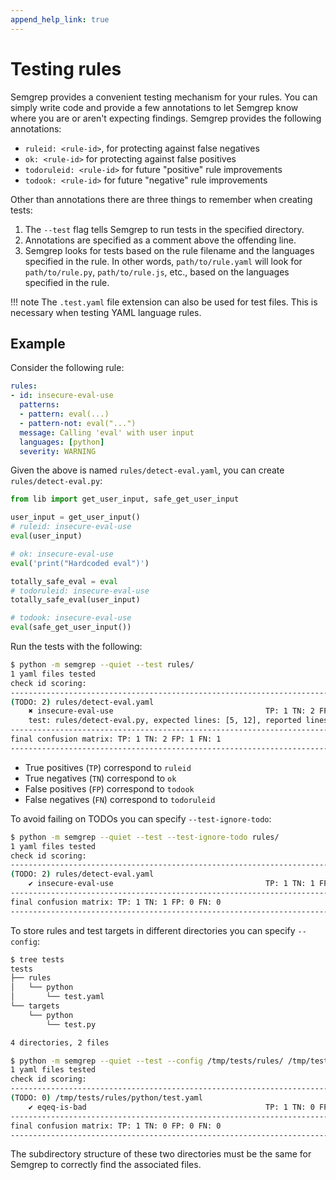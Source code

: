 ```yaml
---
append_help_link: true
---
```


# Testing rules

Semgrep provides a convenient testing mechanism for your rules. You can
simply write code and provide a few
annotations to let Semgrep know where you are or aren't expecting findings. Semgrep
provides the following annotations:

- `ruleid: <rule-id>`, for protecting against false negatives
- `ok: <rule-id>` for protecting against false positives
- `todoruleid: <rule-id>` for future "positive" rule improvements
- `todook: <rule-id>` for future "negative" rule improvements

Other than annotations there are three things to remember when creating tests:

1. The `--test` flag tells Semgrep to run tests in the specified directory.
2. Annotations are specified as a comment above the offending line.
3. Semgrep looks for tests based on the rule filename and the languages
   specified in the rule. In other words, `path/to/rule.yaml` will look for
   `path/to/rule.py`, `path/to/rule.js`, etc., based on the languages specified
   in the rule.

!!! note
    The `.test.yaml` file extension can also be used for test files. This is necessary when testing YAML language rules.

## Example

Consider the following rule:

```yaml
rules:
- id: insecure-eval-use
  patterns:
  - pattern: eval(...)
  - pattern-not: eval("...")
  message: Calling 'eval' with user input
  languages: [python]
  severity: WARNING
```

Given the above is named `rules/detect-eval.yaml`, you can create `rules/detect-eval.py`:

```python
from lib import get_user_input, safe_get_user_input

user_input = get_user_input()
# ruleid: insecure-eval-use
eval(user_input)

# ok: insecure-eval-use
eval('print("Hardcoded eval")')

totally_safe_eval = eval
# todoruleid: insecure-eval-use
totally_safe_eval(user_input)

# todook: insecure-eval-use
eval(safe_get_user_input())
```

Run the tests with the following:

```sh
$ python -m semgrep --quiet --test rules/
1 yaml files tested
check id scoring:
--------------------------------------------------------------------------------
(TODO: 2) rules/detect-eval.yaml
	✖ insecure-eval-use                                  TP: 1 TN: 2 FP: 1 FN: 1
	test: rules/detect-eval.py, expected lines: [5, 12], reported lines: [5, 15]
--------------------------------------------------------------------------------
final confusion matrix: TP: 1 TN: 2 FP: 1 FN: 1
--------------------------------------------------------------------------------
```

- True positives (`TP`) correspond to `ruleid`
- True negatives (`TN`) correspond to `ok`
- False positives (`FP`) correspond to `todook`
- False negatives (`FN`) correspond to `todoruleid`

To avoid failing on TODOs you can specify `--test-ignore-todo`:

```sh
$ python -m semgrep --quiet --test --test-ignore-todo rules/
1 yaml files tested
check id scoring:
--------------------------------------------------------------------------------
(TODO: 2) rules/detect-eval.yaml
	✔ insecure-eval-use                                  TP: 1 TN: 1 FP: 0 FN: 0
--------------------------------------------------------------------------------
final confusion matrix: TP: 1 TN: 1 FP: 0 FN: 0
--------------------------------------------------------------------------------
```

To store rules and test targets in different directories you can specify `--config`:

```sh
$ tree tests
tests
├── rules
│   └── python
│       └── test.yaml
└── targets
    └── python
        └── test.py

4 directories, 2 files
```

```sh
$ python -m semgrep --quiet --test --config /tmp/tests/rules/ /tmp/tests/targets/
1 yaml files tested
check id scoring:
--------------------------------------------------------------------------------
(TODO: 0) /tmp/tests/rules/python/test.yaml
	✔ eqeq-is-bad                                        TP: 1 TN: 0 FP: 0 FN: 0
--------------------------------------------------------------------------------
final confusion matrix: TP: 1 TN: 0 FP: 0 FN: 0
--------------------------------------------------------------------------------
```

The subdirectory structure of these two directories must be the same for Semgrep to
correctly find the associated files.
